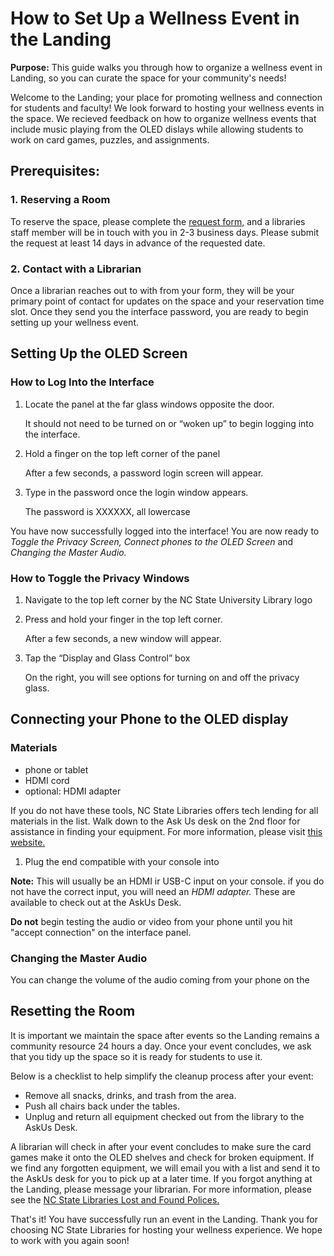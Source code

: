 # How to Set Up a Wellness Event in the Landing

**Purpose:** This guide walks you through how to organize a wellness event in Landing, so you can curate the space for your community's needs!

Welcome to the Landing; your place for promoting wellness and connection for students and faculty! We look forward to hosting your wellness events in the space. We recieved feedback on how to organize wellness events that include music playing from the OLED dislays while allowing students to work on card games, puzzles, and assignments. 

## Prerequisites:

### 1. Reserving a Room

 To reserve the space, please complete the [request form](https://www.lib.ncsu.edu/request-high-tech-space), and a libraries staff member will be in touch with you in 2-3 business days. Please submit the request at least 14 days in advance of the requested date.

### 2. Contact with a Librarian

Once a librarian reaches out to with from your form, they will be your primary point of contact for updates on the space and your reservation time slot. Once they send you the interface password, you are ready to begin setting up your wellness event. 

## Setting Up the OLED Screen 

### How to Log Into the Interface

1. Locate the panel at the far glass windows opposite the door. 

    It should not need to be turned on or “woken up” to begin logging into the interface.
2. Hold a finger on the top left corner of the panel

    After a few seconds, a password login screen will appear. 

3. Type in the password once the login window appears. 

    The password is XXXXXX, all lowercase

You have now successfully logged into the interface! You are now ready to *Toggle the Privacy Screen, Connect phones to the OLED Screen* and *Changing the Master Audio.*

### How to Toggle the Privacy Windows

1. Navigate to the top left corner by the NC State University Library logo
2. Press and hold your finger in the top left corner. 

    After a few seconds, a new window will appear.

4. Tap the “Display and Glass Control” box
    
    On the right, you will see options for turning on and off the privacy glass.
 

## Connecting your Phone to the OLED display

### Materials 

* phone or tablet
* HDMI cord
* optional: HDMI adapter

If you do not have these tools, NC State Libraries offers tech lending for all materials in the list. Walk down to the Ask Us desk on the 2nd floor for assistance in finding your equipment. For more information, please visit [this website.](https://www.lib.ncsu.edu/devices)

1. Plug the end compatible with your console into 

**Note:** This will usually be an HDMI ir USB-C input on your console. if you do not have the correct input, you will need an *HDMI adapter.* These are available to check out at the AskUs Desk. 

**Do not** begin testing the audio or video from your phone until you hit "accept connection" on the interface panel. 

### Changing the Master Audio

You can change the volume of the audio coming from your phone on the  

## Resetting the Room 
It is important we maintain the space after events so the Landing remains a community resource 24 hours a day. Once your event concludes, we ask that you tidy up the space so it is ready for students to use it. 

Below is a checklist to help simplify the cleanup process after your event:

* Remove all snacks, drinks, and trash from the area.
* Push all chairs back under the tables.
* Unplug and return all equipment checked out from the library to the AskUs Desk. 

A librarian will check in after your event concludes to make sure the card games make it onto the OLED shelves and check for broken equipment. If we find any forgotten equipment, we will email you with a list and send it to the AskUs desk for you to pick up at a later time. If you forgot anything at the Landing, please message your librarian. For more information, please see the [NC State Libraries Lost and Found Polices.](https://www.lib.ncsu.edu/borrow/lost)

That's it! You have successfully run an event in the Landing. Thank you for choosing NC State Libraries for hosting your wellness experience. We hope to work with you again soon! 